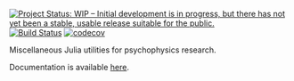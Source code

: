 [![Project Status: WIP – Initial development is in progress, but there has not yet been a stable, usable release suitable for the public.](https://www.repostatus.org/badges/latest/wip.svg)](https://www.repostatus.org/#wip)
[![Build Status](https://travis-ci.org/sam81/Psychophysics.jl.svg?branch=master)](https://travis-ci.org/sam81/Psychophysics.jl)
[![codecov](https://codecov.io/gh/sam81/Psychophysics.jl/branch/master/graph/badge.svg)](https://codecov.io/gh/sam81/Psychophysics.jl)

Miscellaneous Julia utilities for psychophysics research.

Documentation is available [here](http://samcarcagno.altervista.org/Psychophysics/site/index.html).

